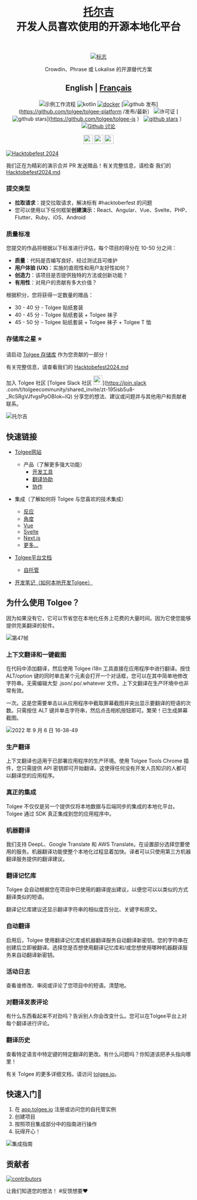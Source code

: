 <h1 align="center" style="border-bottom: none">
    <b>
        <a href="https://tolgee.io">托尔吉</a><br>
    </b>
    开发人员喜欢使用的开源本地化平台<br/>
    <br>
</h1>

<div align="center">

[![标志](https://user-images.githubusercontent.com/18496315/188628892-33fcc282-26f1-4035-8105-95952bd93de9.svg)](https://tolgee.io)

Crowdin、Phrase 或 Lokalise 的开源替代方案

<h2 align="center" style="border-bottom: none">

English | [**Français**](README.fr.md)

</h2>

![示例工作流程](https://github.com/tolgee/tolgee-platform/actions/workflows/test.yml/badge.svg)
![kotlin](https://img.shields.io/github/languages/top/tolgee/tolgee-platform)
[![docker](https://img.shields.io/docker/v/tolgee/tolgee/latest?label=DockerHub)](https://hub.docker.com/repository/docker/tolgee/tolgee)
[![github 发布](https://img.shields.io/github/v/release/tolgee/tolgee-platform?label=GitHub%20Release)](https://github.com/tolgee/tolgee-platform /发布/最新）
![许可证](https://img.shields.io/badge/license-Apache%202%20%2F%20Tolgee%20EL-blue)
[![github stars](https://img.shields.io/github/stars/tolgee/tolgee-js?style=social&label=Tolgee%20JS)](https://github.com/tolgee/tolgee-js ）
[![github stars](https://img.shields.io/github/stars/tolgee/tolgee-platform?style=social&label=Tolgee%20Platform)](https://github.com/tolgee/tolgee-platform) ）
[![Github 讨论](https://img.shields.io/github/discussions/tolgee/tolgee-platform)](https://github.com/tolgee/tolgee-platform/discussions)
</div>


<div align="center">

[<img src="https://img.shields.io/badge/-Facebook-424549?style=social&logo=facebook" height=25 />](https://www.facebook.com/Tolgee.i18n)
[<img src="https://img.shields.io/badge/-Twitter-424549?style=social&logo=twitter" height=25 />](https://twitter.com/Tolgee_i18n)
[<img src="https://img.shields.io/badge/-Linkedin-424549?style=social&logo=linkedin" height=25 />](https://www.linkedin.com/company/tolgee)
</div>

[![Hacktobefest 2024](https://github.com/user-attachments/assets/c25ea58a-4bcf-4cd1-8fb6-e418466a57cf)](./Hacktobefest2024.md)

我们正在为精彩的演示合并 PR 发送赠品！有关完整信息，请检查
我们的 [Hacktobefest2024.md](./Hacktobefest2024.md)

### 提交类型
- **拉取请求**：提交拉取请求，解决标有 #hacktoberfest 的问题
- 您可以使用以下任何框架**创建演示**：React、Angular、Vue、Svelte、PHP、Flutter、Ruby、iOS、Android

### 质量标准

您提交的作品将根据以下标准进行评估，每个项目的得分在 10-50 分之间：
- **质量**：代码是否编写良好、经过测试且可维护
- **用户体验 (UX)**：实施的直观性和用户友好性如何？
- **创造力**：该项目是否提供独特的方法或创新功能？
- **有用性**：对用户的贡献有多大价值？
    
根据积分，您将获得一定数量的赠品：
    
- 30 - 40 分 - Tolgee 贴纸套装
- 40 - 45 分 - Tolgee 贴纸套装 + Tolgee 袜子
- 45 - 50 分 - Tolgee 贴纸套装 + Tolgee 袜子 + Tolgee T 恤
    
### 存储库之星 ⭐

请启动 [Tolgee 存储库](https://github.com/tolgee/tolgee-platform) 作为您贡献的一部分！

有关完整信息，请查看我们的 [Hacktobefest2024.md](./Hacktobefest2024.md)

加入 Tolgee 社区 [Tolgee Slack 社区 <img src="https://img.shields.io/badge/-Tolgee Comunity-424549?style=social&logo=slack" height=25 />](https://join.slack .com/t/tolgeecommunity/shared_invite/zt-195isb5u8-_RcSRgVJfvgsPpOBIok~IQ) 分享您的想法、建议或问题并与其他用户和贡献者联系。

![托尔吉](https://user-images.githubusercontent.com/18496315/188632536-3547fd70-755c-4a32-9b1e-fb1afbf84b33.png)

## 快速链接
- [Tolgee网站](https://tolgee.io)

  - 产品（了解更多强大功能）
    - [开发工具](https://tolgee.io/features/dev-tools)
    - [翻译协助](https://tolgee.io/features/translation-assistance)
    - [协作](https://tolgee.io/features/collaboration)
- 集成（了解如何将 Tolgee 与您喜欢的技术集成）
  - [反应](https://tolgee.io/integrations/react)
  - [角度](https://tolgee.io/integrations/angular)
  - [Vue](https://tolgee.io/integrations/vue)
  - [Svelte](https://tolgee.io/integrations/svelte)
  - [Next.js](https://tolgee.io/integrations/next)
  - [更多...](https://tolgee.io/integrations/all)
- [Tolgee平台文档](https://tolgee.io/docs/platform)
  - [自托管](https://tolgee.io/docs/platform/self_hosting/running_with_docker)
- [开发笔记（如何本地开发Tolgee）](https://github.com/tolgee/tolgee-platform/wiki/Development)

## 为什么使用 Tolgee？

因为如果没有它，它可以节省您在本地化任务上花费的大量时间。因为它使您能够提供完美翻译的软件。 

![第47帧](https://user-images.githubusercontent.com/18496315/188637819-ac4eb02d-7859-4ca8-9807-27818a52782d.png)

### 上下文翻译和一键截图

在代码中添加翻译，然后使用 Tolgee i18n 工具直接在应用程序中进行翻译。按住 ALT/option 键的同时单击某个元素会打开一个对话框，您可以在其中简单地修改字符串。无需编辑大型 .json/.po/.whatever 文件。上下文翻译在生产环境中也非常有效。

一次。这是您需要单击以从应用程序中截取屏幕截图并突出显示要翻译的短语的次数。只需按住 ALT 键并单击字符串，然后点击相机按钮即可。繁荣！已生成屏幕截图。

![2022 年 9 月 6 日 16-38-49](https://user-images.githubusercontent.com/18496315/188672133-064d2a26-e414-4f5e-ab43-549af8cb2145.gif)

### 生产翻译

上下文翻译也适用于已部署应用程序的生产环境。使用 Tolgee Tools Chrome 插件，您只需提供 API 密钥即可开始翻译。这使得任何没有开发人员知识的人都可以翻译您的应用程序。

### 真正的集成

Tolgee 不仅仅是另一个提供仅将本地数据与后端同步的集成的本地化平台。 Tolgee 通过 SDK 真正集成到您的应用程序中。

### 机器翻译

我们支持 DeepL、Google Translate 和 AWS Translate。在设置部分选择您要使用的服务。机器翻译功能使整个本地化过程显着加快。译者可以只使用第三方机器翻译服务提供的翻译建议。

### 翻译记忆库

Tolgee 会自动根据您在项目中已使用的翻译提出建议，以便您可以以类似的方式翻译类似的短语。

翻译记忆库建议还显示翻译字符串的相似度百分比、关键字和原文。

### 自动翻译

启用后，Tolgee 使用翻译记忆库或机器翻译服务自动翻译新密钥。您的字符串在创建后立即被翻译。选择您是否想使用翻译记忆库和/或您想使用哪种机器翻译服务来自动翻译新密钥。

### 活动日志

查看谁修改、审阅或评论了您项目中的短语。清楚地。

### 对翻译发表评论

有什么东西看起来不对劲吗？告诉别人你会改变什么。您可以在Tolgee平台上对每个翻译进行评论。

### 翻译历史

查看特定语言中特定键的特定翻译的更改。有什么问题吗？你知道该把矛头指向哪里！

有关 Tolgee 的更多详细文档，请访问 [tolgee.io](https://tolgee.io)。

## 快速入门🚀

1. 在 [app.tolgee.io](https://app.tolgee.io/sign_up) 注册或访问您的自托管实例
2. 创建项目
3. 按照项目集成部分中的指南进行操作
4. 玩得开心！

![集成指南](https://user-images.githubusercontent.com/18496315/188818166-d70d4676-7bd2-4328-91eb-720add935ab6.gif)

## 贡献者

<a href="https://github.com/tolgee/tolgee-platform/graphs/contributors">
  <img alt="contributors" src="https://contrib.rocks/image?repo=tolgee/tolgee-platform"/>
</a>

让我们知道您的想法！ #反馈想要❤️






















